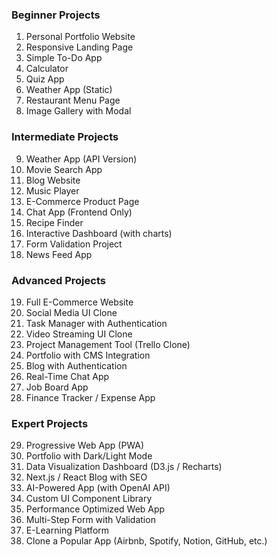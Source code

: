 ### Beginner Projects

1. Personal Portfolio Website
2. Responsive Landing Page
3. Simple To-Do App
4. Calculator
5. Quiz App
6. Weather App (Static)
7. Restaurant Menu Page
8. Image Gallery with Modal

### Intermediate Projects

9. Weather App (API Version)
10. Movie Search App
11. Blog Website
12. Music Player
13. E-Commerce Product Page
14. Chat App (Frontend Only)
15. Recipe Finder
16. Interactive Dashboard (with charts)
17. Form Validation Project
18. News Feed App

### Advanced Projects

19. Full E-Commerce Website
20. Social Media UI Clone
21. Task Manager with Authentication
22. Video Streaming UI Clone
23. Project Management Tool (Trello Clone)
24. Portfolio with CMS Integration
25. Blog with Authentication
26. Real-Time Chat App
27. Job Board App
28. Finance Tracker / Expense App

### Expert Projects

29. Progressive Web App (PWA)
30. Portfolio with Dark/Light Mode
31. Data Visualization Dashboard (D3.js / Recharts)
32. Next.js / React Blog with SEO
33. AI-Powered App (with OpenAI API)
34. Custom UI Component Library
35. Performance Optimized Web App
36. Multi-Step Form with Validation
37. E-Learning Platform
38. Clone a Popular App (Airbnb, Spotify, Notion, GitHub, etc.)

